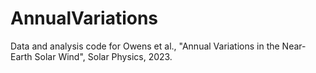 # AnnualVariations
 
Data and analysis code for Owens et al., "Annual Variations in the Near-Earth Solar Wind", Solar Physics, 2023.
